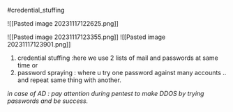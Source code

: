
#credential_stuffing

![[Pasted image 20231117122625.png]]


![[Pasted image 20231117123355.png]]
![[Pasted image 20231117123901.png]]


1. credential stuffing :here we use 2 lists of mail and passwords at same time
or
2. password spraying : where u try one password against many accounts .. and repeat same thing with another. 

*in case of AD : pay attention during pentest to make DDOS by trying passwords and be success.*

